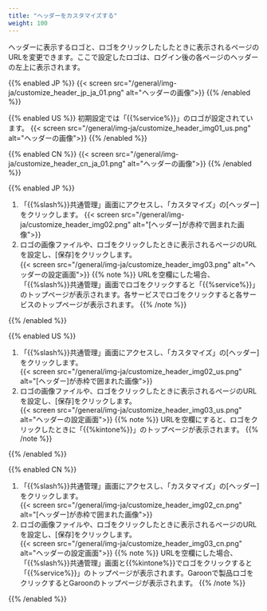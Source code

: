 ```yaml
---
title: "ヘッダーをカスタマイズする"
weight: 100
---
```

ヘッダーに表示するロゴと、ロゴをクリックしたしたときに表示されるページのURLを変更できます。ここで設定したロゴは、ログイン後の各ページのヘッダーの左上に表示されます。  

{{% enabled JP %}}
{{< screen src="/general/img-ja/customize_header_jp_ja_01.png"  alt="ヘッダーの画像">}}
{{% /enabled %}}

{{% enabled US %}}
初期設定では「{{%service%}}」のロゴが設定されています。
{{< screen src="/general/img-ja/customize_header_img01_us.png"  alt="ヘッダーの画像">}}
{{% /enabled %}}

{{% enabled CN %}}
{{< screen src="/general/img-ja/customize_header_cn_ja_01.png"  alt="ヘッダーの画像">}}
{{% /enabled %}}

{{% enabled JP %}}

1. 「{{%slash%}}共通管理」画面にアクセスし、「カスタマイズ」の[ヘッダー]をクリックします。
  {{< screen src="/general/img-ja/customize_header_img02.png"  alt="[ヘッダー]が赤枠で囲まれた画像">}}
1. ロゴの画像ファイルや、ロゴをクリックしたときに表示されるページのURLを設定し、[保存]をクリックします。  
   {{< screen src="/general/img-ja/customize_header_img03.png"  alt="ヘッダーの設定画面">}}
  {{% note %}}
  URLを空欄にした場合、「{{%slash%}}共通管理」画面でロゴをクリックすると「{{%service%}}」のトップページが表示されます。各サービスでロゴをクリックすると各サービスのトップページが表示されます。
  {{% /note %}}

{{% /enabled %}}

{{% enabled US %}}

1. 「{{%slash%}}共通管理」画面にアクセスし、「カスタマイズ」の[ヘッダー]をクリックします。  
  {{< screen src="/general/img-ja/customize_header_img02_us.png"  alt="[ヘッダー]が赤枠で囲まれた画像">}}
1. ロゴの画像ファイルや、ロゴをクリックしたときに表示されるページのURLを設定し、[保存]をクリックします。  
  {{< screen src="/general/img-ja/customize_header_img03_us.png"  alt="ヘッダーの設定画面">}}
  {{% note %}}
  URLを空欄にすると、ロゴをクリックしたときに「{{%kintone%}}」のトップページが表示されます。
  {{% /note %}}

{{% /enabled %}}

{{% enabled CN %}}

1. 「{{%slash%}}共通管理」画面にアクセスし、「カスタマイズ」の[ヘッダー]をクリックします。  
 {{< screen src="/general/img-ja/customize_header_img02_cn.png"  alt="[ヘッダー]が赤枠で囲まれた画像">}}
1. ロゴの画像ファイルや、ロゴをクリックしたときに表示されるページのURLを設定し、[保存]をクリックします。  
  {{< screen src="/general/img-ja/customize_header_img03_cn.png"  alt="ヘッダーの設定画面">}}
  {{% note %}}
 URLを空欄にした場合、「{{%slash%}}共通管理」画面と{{%kintone%}}でロゴをクリックすると「{{%service%}}」のトップページが表示されます。Garoonで製品ロゴをクリックするとGaroonのトップページが表示されます。
  {{% /note %}}

{{% /enabled %}}
